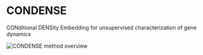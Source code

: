 # CONDENSE
CONditional DENSity Embedding for unsupervised characterization of gene dynamics


![CONDENSE method overview](https://github.com/nealgravindra/CONDENSE/tree/master/utils/CONDENSE.png)
